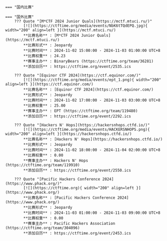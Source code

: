     === "国内比赛"
    
    === "国外比赛"
        ??? Quote "[M*CTF 2024 Junior Quals](https://mctf.mtuci.ru/)"  
            [![](https://ctftime.org/media/events/NbK6tTQdEPQ.jpg){ width="200" align=left }](https://mctf.mtuci.ru/)  
            **比赛名称** : [M*CTF 2024 Junior Quals](https://mctf.mtuci.ru/)  
            **比赛形式** : Jeopardy  
            **比赛时间** : 2024-11-02 15:00:00 - 2024-11-03 01:00:00 UTC+8  
            **比赛权重** : 24.23  
            **赛事主办** : BinaryBears (https://ctftime.org/team/36281)  
            **添加日历** : https://ctftime.org/event/2535.ics  
            
        ??? Quote "[Equinor CTF 2024](https://ctf.equinor.com/)"  
            [![](https://ctftime.org/media/events/ept_1.png){ width="200" align=left }](https://ctf.equinor.com/)  
            **比赛名称** : [Equinor CTF 2024](https://ctf.equinor.com/)  
            **比赛形式** : Jeopardy  
            **比赛时间** : 2024-11-02 17:00:00 - 2024-11-03 03:00:00 UTC+8  
            **比赛权重** : 25.00  
            **赛事主办** : EPT (https://ctftime.org/team/119480)  
            **添加日历** : https://ctftime.org/event/2292.ics  
            
        ??? Quote "[Hackers N' Hops](https://hackersnhops.ctfd.io/)"  
            [![](https://ctftime.org/media/events/HACKERSNHOPS.png){ width="200" align=left }](https://hackersnhops.ctfd.io/)  
            **比赛名称** : [Hackers N' Hops](https://hackersnhops.ctfd.io/)  
            **比赛形式** : Jeopardy  
            **比赛时间** : 2024-11-02 18:00:00 - 2024-11-04 02:00:00 UTC+8  
            **比赛权重** : 0.00  
            **赛事主办** : Hackers N' Hops (https://ctftime.org/team/119910)  
            **添加日历** : https://ctftime.org/event/2550.ics  
            
        ??? Quote "[Pacific Hackers Conference 2024](https://www.phack.org/)"  
            [![](https://ctftime.org){ width="200" align=left }](https://www.phack.org/)  
            **比赛名称** : [Pacific Hackers Conference 2024](https://www.phack.org/)  
            **比赛形式** : Jeopardy  
            **比赛时间** : 2024-11-03 01:00:00 - 2024-11-03 09:00:00 UTC+8  
            **比赛权重** : 0.00  
            **赛事主办** : Pacific Hackers Association (https://ctftime.org/team/304096)  
            **添加日历** : https://ctftime.org/event/2453.ics  
            